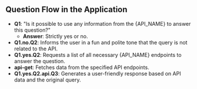 ## Question Flow in the Application

- **Q1**: "Is it possible to use any information from the {API_NAME} to answer this question?"
  - **Answer**: Strictly yes or no.
- **Q1.no.Q2**: Informs the user in a fun and polite tone that the query is not related to the API.
- **Q1.yes.Q2**: Requests a list of all necessary {API_NAME} endpoints to answer the question.
- **api-get**: Fetches data from the specified API endpoints.
- **Q1.yes.Q2.api.Q3**: Generates a user-friendly response based on API data and the original query.
